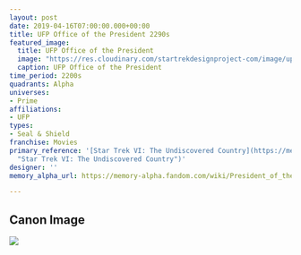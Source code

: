 ```yaml
---
layout: post
date: 2019-04-16T07:00:00.000+00:00
title: UFP Office of the President 2290s
featured_image:
  title: UFP Office of the President
  image: "https://res.cloudinary.com/startrekdesignproject-com/image/upload/v1555448529/UFPOfficeOfThePresident2290s.png"
  caption: UFP Office of the President
time_period: 2200s
quadrants: Alpha
universes:
- Prime
affiliations:
- UFP
types:
- Seal & Shield
franchise: Movies
primary_reference: '[Star Trek VI: The Undiscovered Country](https://memory-alpha.fandom.com/wiki/Star_Trek_VI:_The_Undiscovered_Country
  "Star Trek VI: The Undiscovered Country")'
designer: ''
memory_alpha_url: https://memory-alpha.fandom.com/wiki/President_of_the_United_Federation_of_Planets

---
```

## Canon Image

![](https://res.cloudinary.com/startrekdesignproject-com/image/upload/v1555448481/UFPOfficeOfThePresident2290s1.jpg)